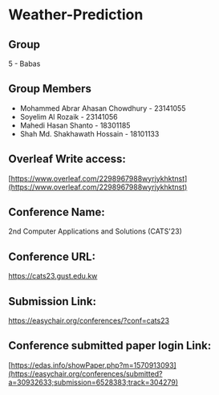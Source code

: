 # Weather-Prediction

## Group
5 - Babas

## Group Members
- Mohammed Abrar Ahasan Chowdhury - 23141055
- Soyelim Al Rozaik - 23141056
- Mahedi Hasan Shanto - 18301185
- Shah Md. Shakhawath Hossain - 18101133

## Overleaf Write access:
[https://www.overleaf.com/2298967988wyrjykhktnst](https://www.overleaf.com/2298967988wyrjykhktnst)

## Conference Name:
2nd Computer Applications and Solutions (CATS'23)

## Conference URL:
https://cats23.gust.edu.kw

## Submission Link:
https://easychair.org/conferences/?conf=cats23

## Conference submitted paper login Link:
[https://edas.info/showPaper.php?m=1570913093](https://easychair.org/conferences/submitted?a=30932633;submission=6528383;track=304279)
